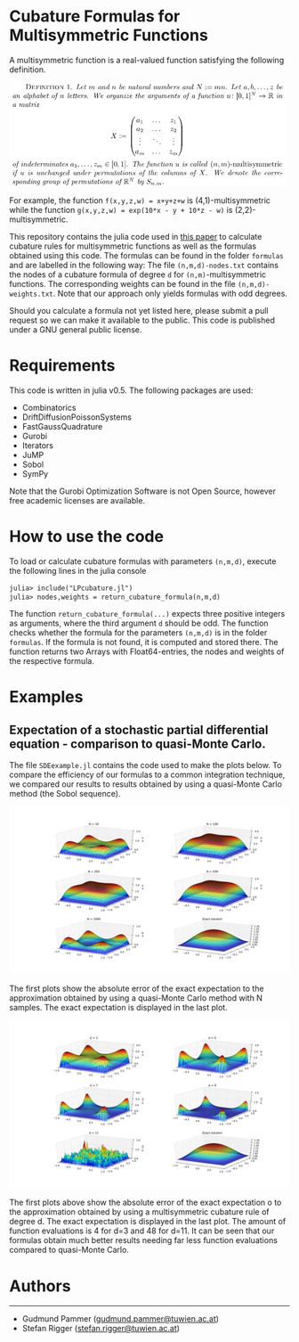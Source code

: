 # Cubature Formulas for Multisymmetric Functions

A multisymmetric function is a real-valued function satisfying the following
definition.

<img src="def1.png" alt="Definition Multisymmetry, cf link below " style ="width: 500px;"/>

For example, the function
`f(x,y,z,w) = x+y+z+w`
is (4,1)-multisymmetric while the function
`g(x,y,z,w) = exp(10*x - y + 10*z - w)`
is (2,2)-multisymmetric.

This repository contains the julia code used in [this paper](https://https://homepage.univie.ac.at/stefan.rigger/Stefan%20Rigger_files/papers/Heitzinger2018Cubature.pdf)
to calculate cubature rules for multisymmetric functions as well as the formulas
obtained using this code. The formulas can be found in
the folder `formulas` and are labelled in the following
way: The file `(n,m,d)-nodes.txt` contains the nodes of a
cubature formula of degree `d` for `(n,m)`-multisymmetric
functions. The corresponding weights can be found in the
file `(n,m,d)-weights.txt`. Note that our approach only yields formulas with odd
degrees.

Should you calculate a formula not yet listed here,
please submit a pull request so we can make it available
to the public. This code is published under a GNU general
public license.

# Requirements
This code is written in julia v0.5. The following packages
are used:
* Combinatorics
* DriftDiffusionPoissonSystems
* FastGaussQuadrature
* Gurobi
* Iterators
* JuMP
* Sobol
* SymPy

Note that the Gurobi Optimization Software is not
Open Source, however free academic licenses are
available.

# How to use the code
To load or calculate cubature formulas with parameters
`(n,m,d)`, execute the following lines in the julia
console

```
julia> include("LPcubature.jl")
julia> nodes,weights = return_cubature_formula(n,m,d)
```
The function `return_cubature_formula(...)` expects three positive integers as
arguments, where the third argument `d` should be odd. The function checks
whether the formula for the parameters `(n,m,d)` is in the folder `formulas`.
If the formula is not found, it is computed and stored there. The function
returns two Arrays with Float64-entries, the nodes and weights of the respective
formula.

# Examples

## Expectation of a stochastic partial differential equation - comparison to quasi-Monte Carlo.

The file `SDEexample.jl` contains the code used to make the plots below.
To compare the efficiency of our formulas to a common integration technique,
we compared our results to results obtained by using a quasi-Monte Carlo method
(the Sobol sequence).

![qmc error](qmc.png)

The first plots show the absolute error of the exact expectation to the
approximation obtained by using a quasi-Monte Carlo method with N samples. The
exact expectation is displayed in the last plot.

![symmetric cubature error](sym.png)

The first plots above show the absolute error of the exact expectation o
to the approximation obtained by using a multisymmetric cubature rule of degree
d. The exact expectation is displayed in the last plot. The amount of function
evaluations is 4 for d=3 and 48 for d=11. It can be seen that our formulas obtain
much better results needing far less function evaluations compared to
quasi-Monte Carlo.

# Authors
---------
* Gudmund Pammer (gudmund.pammer@tuwien.ac.at)
* Stefan Rigger (stefan.rigger@tuwien.ac.at)
